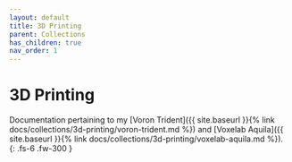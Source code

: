 ```yaml
---
layout: default
title: 3D Printing
parent: Collections
has_children: true
nav_order: 1
---
```


# 3D Printing

Documentation pertaining to my [Voron Trident]({{ site.baseurl }}{% link docs/collections/3d-printing/voron-trident.md %}) and [Voxelab Aquila]({{ site.baseurl }}{% link docs/collections/3d-printing/voxelab-aquila.md %}).
{: .fs-6 .fw-300 }

